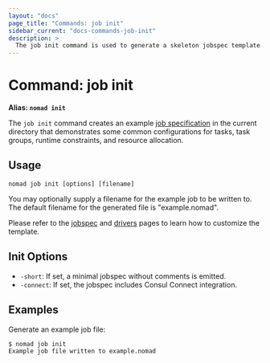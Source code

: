 ```yaml
---
layout: "docs"
page_title: "Commands: job init"
sidebar_current: "docs-commands-job-init"
description: >
  The job init command is used to generate a skeleton jobspec template.
---
```


# Command: job init

**Alias: `nomad init`**

The `job init` command creates an example [job specification][jobspec] in the
current directory that demonstrates some common configurations for tasks, task
groups, runtime constraints, and resource allocation.

## Usage

```plaintext
nomad job init [options] [filename]
```

You may optionally supply a filename for the example job to be written to. The
default filename for the generated file is "example.nomad".

Please refer to the [jobspec] and [drivers] pages to learn how to customize the
template.

## Init Options

 - `-short`: If set, a minimal jobspec without comments is emitted.
 - `-connect`: If set, the jobspec includes Consul Connect integration.

## Examples

Generate an example job file:

```plaintext
$ nomad job init
Example job file written to example.nomad
```

[jobspec]: /docs/job-specification/index.html "Nomad Job Specification"
[drivers]: /docs/drivers/index.html "Nomad Task Drivers documentation"

